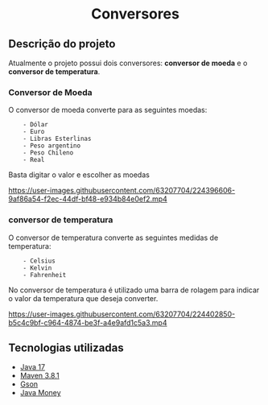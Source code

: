 <h1 align = "center">Conversores</h1>

<h2> Descrição do projeto</h2>

Atualmente o projeto possui dois conversores: **conversor de moeda** e o **conversor de temperatura**.

<h3>Conversor de Moeda</h3>
O conversor de moeda converte para as seguintes moedas:

        - Dólar
        - Euro
        - Libras Esterlinas 
        - Peso argentino 
        - Peso Chileno
        - Real

Basta digitar o valor e escolher as moedas

https://user-images.githubusercontent.com/63207704/224396606-9af86a54-f2ec-44df-bf48-e934b84e0ef2.mp4

<h3>conversor de temperatura</h3>
O conversor de temperatura converte as seguintes medidas de temperatura:

        - Celsius
        - Kelvin
        - Fahrenheit

No conversor de temperatura é utilizado uma barra de rolagem para indicar o valor da temperatura que deseja converter.

https://user-images.githubusercontent.com/63207704/224402850-b5c4c9bf-c964-4874-be3f-a4e9afd1c5a3.mp4

<h2> Tecnologias utilizadas</h2>

<ul>
        <li><a target="blank" href="https://www.oracle.com/java/technologies/javase/jdk17-archive-downloads.html">Java 17</a></li>
        <li><a target="blank" href="https://maven.apache.org/"> Maven 3.8.1</a> </li>
        <li><a target="blank" href="https://github.com/google/gson">Gson</a></li>
        <li><a target="blank" href="https://javamoney.github.io/">Java Money</a></li>
</ul>



